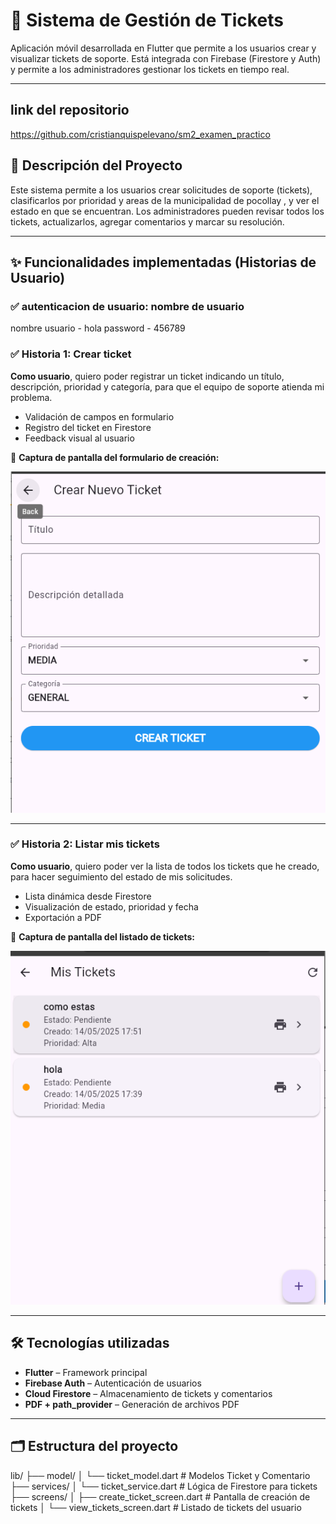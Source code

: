 # 🎫 Sistema de Gestión de Tickets

Aplicación móvil desarrollada en Flutter que permite a los usuarios crear y visualizar tickets de soporte. Está integrada con Firebase (Firestore y Auth) y permite a los administradores gestionar los tickets en tiempo real.

---
## link del repositorio 
https://github.com/cristianquispelevano/sm2_examen_practico
## 📌 Descripción del Proyecto

Este sistema permite a los usuarios crear solicitudes de soporte (tickets), clasificarlos por prioridad y areas de la municipalidad de pocollay , y ver el estado en que se encuentran. Los administradores pueden revisar todos los tickets, actualizarlos, agregar comentarios y marcar su resolución.

---

## ✨ Funcionalidades implementadas (Historias de Usuario)
### ✅ autenticacion de usuario: nombre de usuario 
nombre usuario - hola
password - 456789

### ✅ Historia 1: Crear ticket

**Como usuario**, quiero poder registrar un ticket indicando un título, descripción, prioridad y categoría, para que el equipo de soporte atienda mi problema.

- Validación de campos en formulario
- Registro del ticket en Firestore
- Feedback visual al usuario

📸 **Captura de pantalla del formulario de creación:**

![Crear Ticket](imagenes/crear_ticket.png)

---

### ✅ Historia 2: Listar mis tickets

**Como usuario**, quiero poder ver la lista de todos los tickets que he creado, para hacer seguimiento del estado de mis solicitudes.

- Lista dinámica desde Firestore
- Visualización de estado, prioridad y fecha
- Exportación a PDF

📸 **Captura de pantalla del listado de tickets:**

![Listar Tickets](imagenes/listar_tickets.png)

---

## 🛠️ Tecnologías utilizadas

- **Flutter** – Framework principal
- **Firebase Auth** – Autenticación de usuarios
- **Cloud Firestore** – Almacenamiento de tickets y comentarios
- **PDF + path_provider** – Generación de archivos PDF

---

## 🗂️ Estructura del proyecto

lib/
├── model/
│ └── ticket_model.dart # Modelos Ticket y Comentario
├── services/
│ └── ticket_service.dart # Lógica de Firestore para tickets
├── screens/
│ ├── create_ticket_screen.dart # Pantalla de creación de tickets
│ └── view_tickets_screen.dart # Listado de tickets del usuario